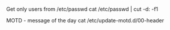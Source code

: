 Get only users from /etc/passwd
cat /etc/passwd | cut -d: -f1

MOTD - message of the day
cat /etc/update-motd.d/00-header